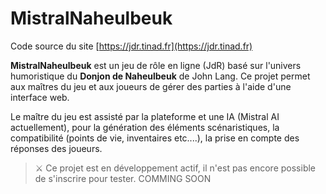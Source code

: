 # MistralNaheulbeuk

Code source du site [https://jdr.tinad.fr](https://jdr.tinad.fr)

**MistralNaheulbeuk** est un jeu de rôle en ligne (JdR) basé sur l'univers humoristique du **Donjon de Naheulbeuk** de John Lang. Ce projet permet aux maîtres du jeu et aux joueurs de gérer des parties à l'aide d'une interface web.

Le maître du jeu est assisté par la plateforme et une IA (Mistral AI actuellement), pour la génération des éléments scénaristiques, la compatibilité (points de vie, inventaires etc....), la prise en compte des réponses des joueurs.




> ⚔️ Ce projet est en développement actif, il n'est pas encore possible de s'inscrire pour tester. COMMING SOON

